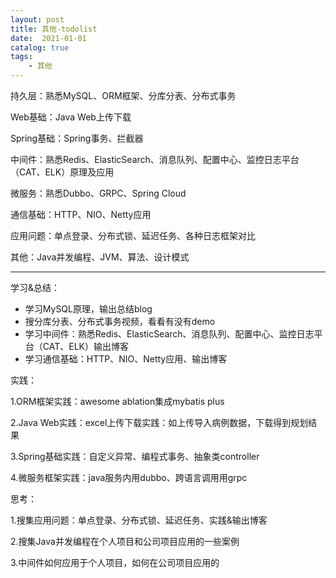 ```yaml
---
layout: post
title: 其他-todolist
date:  2021-01-01
catalog: true
tags:
    - 其他
---
```

持久层：熟悉MySQL、ORM框架、分库分表、分布式事务

Web基础：Java Web上传下载

Spring基础：Spring事务、拦截器

中间件：熟悉Redis、ElasticSearch、消息队列、配置中心、监控日志平台（CAT、ELK）原理及应用

微服务：熟悉Dubbo、GRPC、Spring Cloud

通信基础：HTTP、NIO、Netty应用

应用问题：单点登录、分布式锁、延迟任务、各种日志框架对比

其他：Java并发编程、JVM、算法、设计模式

----

学习&总结：

- 学习MySQL原理，输出总结blog
- 搜分库分表、分布式事务视频，看看有没有demo
- 学习中间件：熟悉Redis、ElasticSearch、消息队列、配置中心、监控日志平台（CAT、ELK）输出博客
- 学习通信基础：HTTP、NIO、Netty应用、输出博客

实践：

1.ORM框架实践：awesome ablation集成mybatis plus

2.Java Web实践：excel上传下载实践：如上传导入病例数据，下载得到规划结果

3.Spring基础实践：自定义异常、编程式事务、抽象类controller

4.微服务框架实践：java服务内用dubbo、跨语言调用用grpc

思考：

1.搜集应用问题：单点登录、分布式锁、延迟任务、实践&输出博客

2.搜集Java并发编程在个人项目和公司项目应用的一些案例

3.中间件如何应用于个人项目，如何在公司项目应用的

